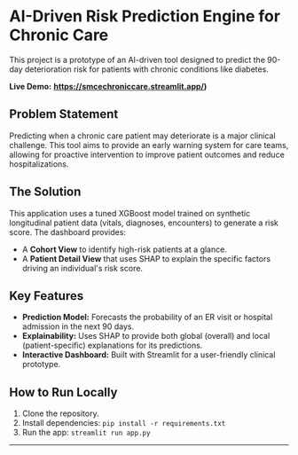 # AI-Driven Risk Prediction Engine for Chronic Care

This project is a prototype of an AI-driven tool designed to predict the 90-day deterioration risk for patients with chronic conditions like diabetes.

**Live Demo:** **https://smcechroniccare.streamlit.app/)**

## Problem Statement

Predicting when a chronic care patient may deteriorate is a major clinical challenge. This tool aims to provide an early warning system for care teams, allowing for proactive intervention to improve patient outcomes and reduce hospitalizations.

## The Solution

This application uses a tuned XGBoost model trained on synthetic longitudinal patient data (vitals, diagnoses, encounters) to generate a risk score. The dashboard provides:
* A **Cohort View** to identify high-risk patients at a glance.
* A **Patient Detail View** that uses SHAP to explain the specific factors driving an individual's risk score.

## Key Features
* **Prediction Model:** Forecasts the probability of an ER visit or hospital admission in the next 90 days.
* **Explainability:** Uses SHAP to provide both global (overall) and local (patient-specific) explanations for its predictions.
* **Interactive Dashboard:** Built with Streamlit for a user-friendly clinical prototype.

## How to Run Locally
1. Clone the repository.
2. Install dependencies: `pip install -r requirements.txt`
3. Run the app: `streamlit run app.py`

---
